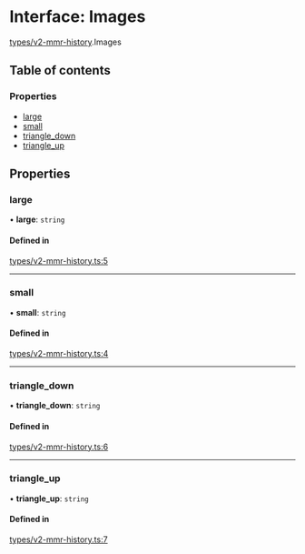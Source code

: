 # Interface: Images

[types/v2-mmr-history](../modules/types_v2_mmr_history.md).Images

## Table of contents

### Properties

- [large](types_v2_mmr_history.Images.md#large)
- [small](types_v2_mmr_history.Images.md#small)
- [triangle\_down](types_v2_mmr_history.Images.md#triangle_down)
- [triangle\_up](types_v2_mmr_history.Images.md#triangle_up)

## Properties

### large

• **large**: `string`

#### Defined in

[types/v2-mmr-history.ts:5](https://github.com/jameslinimk/unofficial-valorant-api/blob/3123117/package/src/types/v2-mmr-history.ts#L5)

___

### small

• **small**: `string`

#### Defined in

[types/v2-mmr-history.ts:4](https://github.com/jameslinimk/unofficial-valorant-api/blob/3123117/package/src/types/v2-mmr-history.ts#L4)

___

### triangle\_down

• **triangle\_down**: `string`

#### Defined in

[types/v2-mmr-history.ts:6](https://github.com/jameslinimk/unofficial-valorant-api/blob/3123117/package/src/types/v2-mmr-history.ts#L6)

___

### triangle\_up

• **triangle\_up**: `string`

#### Defined in

[types/v2-mmr-history.ts:7](https://github.com/jameslinimk/unofficial-valorant-api/blob/3123117/package/src/types/v2-mmr-history.ts#L7)
